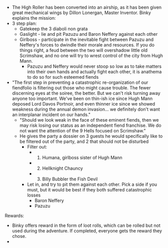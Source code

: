 - The High Roller has been converted into an airship, as it has been given great mechanical wings by Dillon Lonergan, Master Inventor.
Binky explains the mission:
- 3 step plan: 
	- Gatekeep the 3 diaboli non grata
	- Gaslight - lie and pit Pazuzu and Baron Neffery against each other
	- Girlboss - participate in the inevitable fight between Pazuzu and Neffery's forces to dwindle their morale and resources. If you do things right, a feud between the two will overshadow little old Scrimshaw, and no one will try to wrest control of the city from Hugh Mann.
		- Pazuzu and Neffery would never stoop so low as to take matters into their own hands and actually fight each other, it is anathema to do so for such esteemed fiends
- "The first step in preventing a catastrophic re-organization of our fiendfolio is filtering out those who might cause trouble. The fewer discerning eyes at the soiree, the better. But we can't risk turning away anyone too important. We've been on thin-ish ice since Hugh Mann deposed Lord Davos Portnoir, and even thinner ice since we showed weakness during the annual demon invasion... we definitely don't want an interplanar incident on our hands."
	- "Should we look weak in the face of these eminent fiends, then we may risk losing our status as an independent fiend franchise. We do not want the attention of the 9 Hells focused on Scrimshaw."
	- He gives the party a dossier on 3 guests he would specifically like to be filtered out of the party, and 2 that should not be disturbed
		- Filter out:
			- 1. Humana, girlboss sister of Hugh Mann
			- 2. Hellknight Chauncy
			- 3. Billy Bubbler the Fish Devil
		- Let in, and try to pit them against each other. Pick a side if you must, but it would be best if they both suffered catastrophic losses
			- Baron Neffery
			- Pazuzu

Rewards:
- Binky offers reward in the form of loot rolls, which can be rolled but not used during the adventure. If completed, everyone gets the reward they chose.
- 

